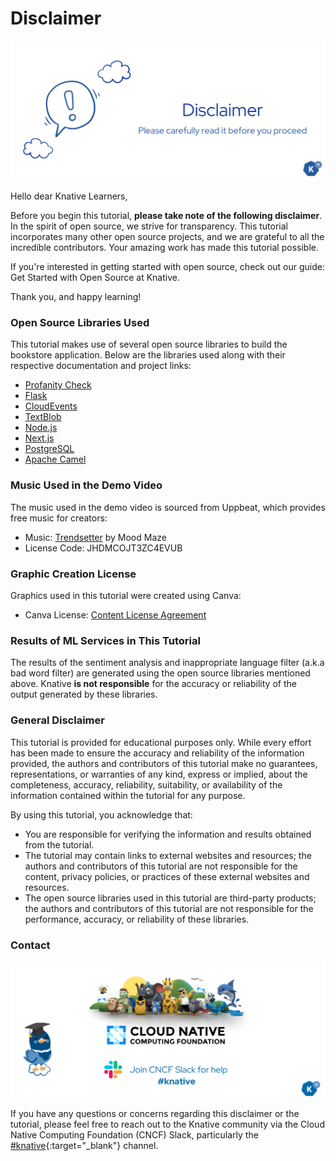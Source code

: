 # **Disclaimer**

![image](images/image2.png)

Hello dear Knative Learners,

Before you begin this tutorial, **please take note of the following disclaimer**. In the spirit of open source, we strive for transparency. This tutorial incorporates many other open source projects, and we are grateful to all the incredible contributors. Your amazing work has made this tutorial possible.

If you're interested in getting started with open source, check out our guide: Get Started with Open Source at Knative.

Thank you, and happy learning!

### **Open Source Libraries Used**

This tutorial makes use of several open source libraries to build the bookstore application. Below are the libraries used along with their respective documentation and project links:

- [Profanity Check](https://pypi.org/project/profanity-check/)
- [Flask](https://flask.palletsprojects.com/en/3.0.x/)
- [CloudEvents](https://cloudevents.io/)
- [TextBlob](https://textblob.readthedocs.io/en/dev/)
- [Node.js](https://nodejs.org/en)
- [Next.js](https://nextjs.org/)
- [PostgreSQL](https://www.postgresql.org/)
- [Apache Camel](https://camel.apache.org/)

### **Music Used in the Demo Video**

The music used in the demo video is sourced from Uppbeat, which provides free music for creators:

- Music: [Trendsetter](https://uppbeat.io/t/mood-maze/trendsetter) by Mood Maze
- License Code: JHDMCOJT3ZC4EVUB

### **Graphic Creation License**

Graphics used in this tutorial were created using Canva:

- Canva License: [Content License Agreement](https://www.canva.com/policies/content-license-agreement)

### **Results of ML Services in This Tutorial**

The results of the sentiment analysis and inappropriate language filter (a.k.a bad word filter) are generated using the open source libraries mentioned above. Knative **is not responsible** for the accuracy or reliability of the output generated by these libraries.

### **General Disclaimer**

This tutorial is provided for educational purposes only. While every effort has been made to ensure the accuracy and reliability of the information provided, the authors and contributors of this tutorial make no guarantees, representations, or warranties of any kind, express or implied, about the completeness, accuracy, reliability, suitability, or availability of the information contained within the tutorial for any purpose.

By using this tutorial, you acknowledge that:

- You are responsible for verifying the information and results obtained from the tutorial.
- The tutorial may contain links to external websites and resources; the authors and contributors of this tutorial are not responsible for the content, privacy policies, or practices of these external websites and resources.
- The open source libraries used in this tutorial are third-party products; the authors and contributors of this tutorial are not responsible for the performance, accuracy, or reliability of these libraries.

### **Contact**

![image](images/image1.png)

If you have any questions or concerns regarding this disclaimer or the tutorial, please feel free to reach out to the Knative community via the Cloud Native Computing Foundation (CNCF) Slack, particularly the [#knative](https://cloud-native.slack.com/archives/C04LGHDR9K7){:target="_blank"} channel.